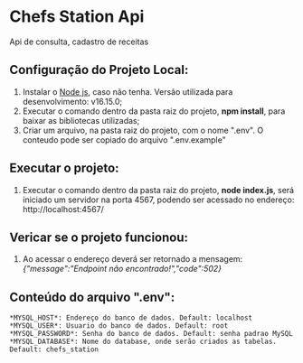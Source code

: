 # Chefs Station Api
Api de consulta, cadastro de receitas

## Configuração do Projeto Local:
  1. Instalar o [Node js](https://nodejs.org/en/), caso não tenha. Versão utilizada para desenvolvimento: v16.15.0;
  2. Executar o comando dentro da pasta raiz do projeto, **npm install**, para baixar as bibliotecas utilizadas;
  3. Criar um arquivo, na pasta raiz do projeto, com o nome ".env". O conteudo pode ser copiado do arquivo ".env.example"

## Executar o projeto:
  1. Executar o comando dentro da pasta raiz do projeto, **node index.js**, será iniciado um servidor na porta 4567, podendo ser acessado no endereço: http://localhost:4567/

## Vericar se o projeto funcionou:
  1. Ao acessar o endereço deverá ser retornado a mensagem: *{"message":"Endpoint não encontrado!","code":502}*

## Conteúdo do arquivo ".env":
    *MYSQL_HOST*: Endereço do banco de dados. Default: localhost
    *MYSQL_USER*: Usuario do banco de dados. Default: root
    *MYSQL_PASSWORD*: Senha do banco de dados. Default: senha padrao MySQL
    *MYSQL_DATABASE*: Nome do database, onde serão criados as tabelas. Default: chefs_station